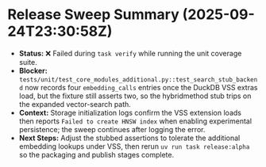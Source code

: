 # Release Sweep Summary (2025-09-24T23:30:58Z)

- **Status:** ❌ Failed during `task verify` while running the unit coverage
  suite.
- **Blocker:** `tests/unit/test_core_modules_additional.py::test_search_stub_backend`
  now records four `embedding_calls` entries once the DuckDB VSS extras load,
  but the fixture still asserts two, so the hybridmethod stub trips on the
  expanded vector-search path.
- **Context:** Storage initialization logs confirm the VSS extension loads then
  reports `Failed to create HNSW index` when enabling experimental persistence;
  the sweep continues after logging the error.
- **Next Steps:** Adjust the stubbed assertions to tolerate the additional
  embedding lookups under VSS, then rerun `uv run task release:alpha` so the
  packaging and publish stages complete.
